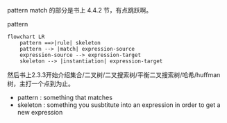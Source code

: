 pattern match 的部分是书上 4.4.2 节，有点跳跃啊。

pattern

```mermaid
flowchart LR
    pattern ==>|rule| skeleton
    pattern --> |match| expression-source
    expression-source --> expression-target
    skeleton --> |instantiation| expression-target
```

然后书上2.3.3开始介绍集合/二叉树/二叉搜索树/平衡二叉搜索树/哈希/huffman树，主打一个点到为止。

- pattern : something that matches
- skeleton : something you susbtitute into an expression in order to get a new expression


















































































































































